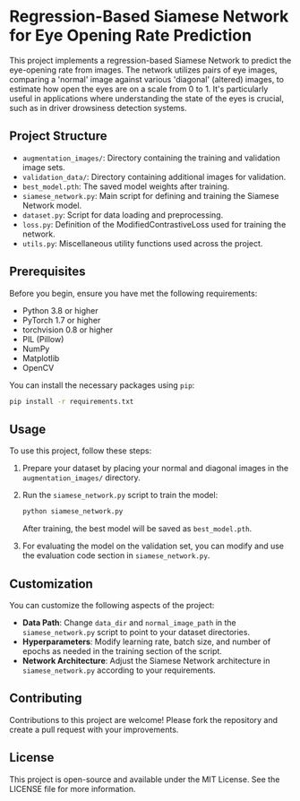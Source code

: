 # Regression-Based Siamese Network for Eye Opening Rate Prediction

This project implements a regression-based Siamese Network to predict the eye-opening rate from images. The network utilizes pairs of eye images, comparing a 'normal' image against various 'diagonal' (altered) images, to estimate how open the eyes are on a scale from 0 to 1. It's particularly useful in applications where understanding the state of the eyes is crucial, such as in driver drowsiness detection systems.

## Project Structure

- `augmentation_images/`: Directory containing the training and validation image sets.
- `validation_data/`: Directory containing additional images for validation.
- `best_model.pth`: The saved model weights after training.
- `siamese_network.py`: Main script for defining and training the Siamese Network model.
- `dataset.py`: Script for data loading and preprocessing.
- `loss.py`: Definition of the ModifiedContrastiveLoss used for training the network.
- `utils.py`: Miscellaneous utility functions used across the project.

## Prerequisites

Before you begin, ensure you have met the following requirements:
- Python 3.8 or higher
- PyTorch 1.7 or higher
- torchvision 0.8 or higher
- PIL (Pillow)
- NumPy
- Matplotlib
- OpenCV

You can install the necessary packages using `pip`:

```bash
pip install -r requirements.txt
```
## Usage

To use this project, follow these steps:

1. Prepare your dataset by placing your normal and diagonal images in the `augmentation_images/` directory.
2. Run the `siamese_network.py` script to train the model:

    ```bash
    python siamese_network.py
    ```

   After training, the best model will be saved as `best_model.pth`.

3. For evaluating the model on the validation set, you can modify and use the evaluation code section in `siamese_network.py`.

## Customization

You can customize the following aspects of the project:

- **Data Path**: Change `data_dir` and `normal_image_path` in the `siamese_network.py` script to point to your dataset directories.
- **Hyperparameters**: Modify learning rate, batch size, and number of epochs as needed in the training section of the script.
- **Network Architecture**: Adjust the Siamese Network architecture in `siamese_network.py` according to your requirements.

## Contributing

Contributions to this project are welcome! Please fork the repository and create a pull request with your improvements.

## License

This project is open-source and available under the MIT License. See the LICENSE file for more information.

